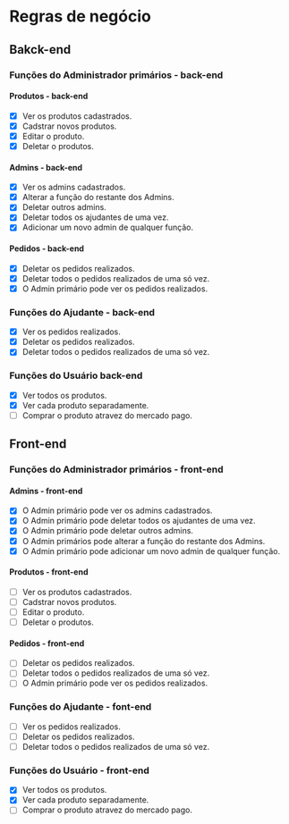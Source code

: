 # Regras de negócio

## Bakck-end

### Funções do Administrador primários - back-end

#### Produtos - back-end

- [x] Ver os produtos cadastrados.
- [x] Cadstrar novos produtos.
- [x] Editar o produto.
- [x] Deletar o produtos.

#### Admins - back-end

- [x] Ver os admins cadastrados.
- [x] Alterar a função do restante dos Admins.
- [x] Deletar outros admins.
- [x] Deletar todos os ajudantes de uma vez.
- [x] Adicionar um novo admin de qualquer função.

#### Pedidos - back-end

- [x] Deletar os pedidos realizados.
- [x] Deletar todos o pedidos realizados de uma só vez.
- [x] O Admin primário pode ver os pedidos realizados.

### Funções do Ajudante - back-end

- [x] Ver os pedidos realizados.
- [x] Deletar os pedidos realizados.
- [x] Deletar todos o pedidos realizados de uma só vez.

### Funções do Usuário back-end

- [x] Ver todos os produtos.
- [x] Ver cada produto separadamente.
- [ ] Comprar o produto atravez do mercado pago.

## Front-end

### Funções do Administrador primários - front-end

#### Admins - front-end

- [x] O Admin primário pode ver os admins cadastrados.
- [x] O Admin primário pode deletar todos os ajudantes de uma vez.
- [x] O Admin primário pode deletar outros admins.
- [x] O Admin primários pode alterar a função do restante dos Admins.
- [x] O Admin primário pode adicionar um novo admin de qualquer função.

#### Produtos - front-end

- [ ] Ver os produtos cadastrados.
- [ ] Cadstrar novos produtos.
- [ ] Editar o produto.
- [ ] Deletar o produtos.

#### Pedidos - front-end

- [ ] Deletar os pedidos realizados.
- [ ] Deletar todos o pedidos realizados de uma só vez.
- [ ] O Admin primário pode ver os pedidos realizados.

### Funções do Ajudante - font-end

- [ ] Ver os pedidos realizados.
- [ ] Deletar os pedidos realizados.
- [ ] Deletar todos o pedidos realizados de uma só vez.

### Funções do Usuário - front-end

- [x] Ver todos os produtos.
- [x] Ver cada produto separadamente.
- [ ] Comprar o produto atravez do mercado pago.
